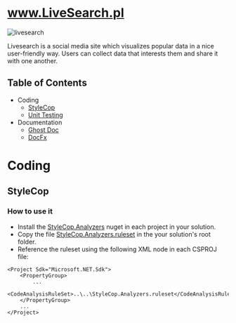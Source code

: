 # www.LiveSearch.pl
![livesearch](https://media.giphy.com/media/0dOgFAIPsNgBXMqwtx/giphy.gif)

Livesearch is a social media site which visualizes popular data in a nice user-friendly way. Users can collect data that interests them and share it with one another.

## Table of Contents

- Coding
  - [StyleCop](#stylecop)
  - [Unit Testing](#unit-testing)
- Documentation
  - [Ghost Doc](#ghost-doc)
  - [DocFx](#docfx)

# Coding

## StyleCop


### How to use it

* Install the [StyleCop.Analyzers](https://www.nuget.org/packages/StyleCop.Analyzers/) nuget in each project in your solution.
* Copy the file [StyleCop.Analyzers.ruleset](https://github.com/unosquare/best-practices/blob/master/C%23/StyleCop.Analyzers.ruleset) in the your solution's root folder.
* Reference the ruleset using the following XML node in each CSPROJ file:

```
<Project Sdk="Microsoft.NET.Sdk">
    <PropertyGroup>
        ...
        <CodeAnalysisRuleSet>..\..\StyleCop.Analyzers.ruleset</CodeAnalysisRuleSet>
    </PropertyGroup>
    ...
</Project>
```
